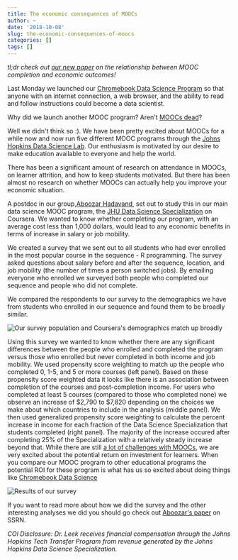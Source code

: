 ```yaml
---
title: The economic consequences of MOOCs
author: ~
date: '2018-10-08'
slug: the-economic-consequences-of-moocs
categories: []
tags: []
---
```


_tl;dr check out [our new paper](https://papers.ssrn.com/sol3/papers.cfm?abstract_id=3260695) on the relationship between MOOC completion and economic outcomes!_ 

Last Monday we launched our [Chromebook Data Science Program](https://leanpub.com/universities/set/jhu/chromebook-data-science) so that anyone with an internet connection, a web browser, and the ability to read and follow instructions could become a data scientist.

Why did we launch another MOOC program? Aren't [MOOCs dead](https://www.insidehighered.com/blogs/just-visiting/moocs-are-dead-whats-next-uh-oh)? 

Well we didn't think so :). We have been pretty excited about MOOCs for a while now and now run five different MOOC programs through the [Johns Hopkins Data Science Lab](http://jhudatascience.org/courses.html). Our enthusiasm is motivated by our desire to make education available to everyone and help the world. 

There has been a significant amount of research on attendance in MOOCs, on learner attrition, and how to keep students motivated. But there has been almost no research on whether MOOCs can actually help you improve your economic situation. 

A postdoc in our group,[Aboozar Hadavand](http://ahadavand.com/), set out to study this in our main data science MOOC program, the [JHU Data Science Specialization](https://www.coursera.org/specializations/jhu-data-science) on Coursera. We wanted to know whether completing our program, with an average cost less than 1,000 dollars, would lead to any economic benefits in terms of increase in salary or job mobility. 

We created a survey that we sent out to all students who had ever enrolled in the most popular course in the sequence - R programming. The survey asked questions about salary before and after the sequence, location, and job mobility (the number of times a person switched jobs). By emailing everyone who enrolled we surveyed both people who completed our sequence and people who did not complete. 

We compared the respondents to our survey to the demographics we have from students who enrolled in our sequence and found them to be broadly similar. 

![Our survey population and Coursera's demographics match up broadly](/post/2018-10-08-the-economic-consequences/demog.png)

Using this survey we wanted to know whether there are any significant differences between the people who enrolled and completed the program versus those who enrolled but never completed in both income and job mobility. We used propensity score weighting to match up the people who completed 0, 1-5, and 5 or more courses (left panel). Based on these propensity score weighted data it looks like there is an association between completion of the courses and post-completion income. For users who completed at least 5 courses (compared to those who completed none) we observe an increase of \$2,790 to \$7,820 depending on the choices we make about which countries to include in the analysis (middle panel). We then used generalized propensity score weighting to calculate the percent increase in income for each fraction of the Data Science Specialization that students completed (right panel). The majority of the increase occured after completing 25% of the Specialization with a relatively steady increase beyond that. While there are still [a lot of challenges with MOOCs](https://blog.brainstation.io/why-we-need-more-than-learn-at-your-own-pace/), we are very excited about the potential return on investment for learners. When you compare our MOOC program to other educational programs the potential ROI for these program is what has us so excited about doing things like [Chromebook Data Science](http://jhudatascience.org/chromebookdatascience/) 

![Results of our survey](/post/2018-10-08-the-economic-consequences/graph_1.png)

If you want to read more about how we did the survey and the other interesting analyses we did you should go check out [Aboozar's paper](https://papers.ssrn.com/sol3/papers.cfm?abstract_id=3260695) on SSRN. 

*COI Disclosure: Dr. Leek receives financial compensation through the Johns Hopkins Tech Transfer Program from revenue generated by the Johns Hopkins Data Science Specialization.*

